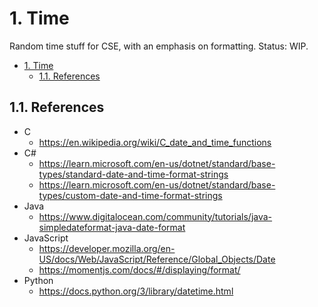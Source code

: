# 1. Time

Random time stuff for CSE, with an emphasis on formatting. Status: WIP.

- [1. Time](#1-time)
  - [1.1. References](#11-references)

## 1.1. References

- C
  - https://en.wikipedia.org/wiki/C_date_and_time_functions
- C#
  - https://learn.microsoft.com/en-us/dotnet/standard/base-types/standard-date-and-time-format-strings
  - https://learn.microsoft.com/en-us/dotnet/standard/base-types/custom-date-and-time-format-strings
- Java
  - https://www.digitalocean.com/community/tutorials/java-simpledateformat-java-date-format
- JavaScript
  - https://developer.mozilla.org/en-US/docs/Web/JavaScript/Reference/Global_Objects/Date
  - https://momentjs.com/docs/#/displaying/format/
- Python
  - https://docs.python.org/3/library/datetime.html
